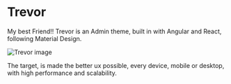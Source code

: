 # Trevor

My best Friend!!
Trevor is an Admin theme, built in with Angular and React, following Material Design.

![Trevor image](http://static1.eclypsia.com/public/upload/cke/Games/GTA%205/Test/Screens/GTA5_09.jpg)

The target, is made the better ux possible, every device, mobile or desktop, with high performance and scalability.




